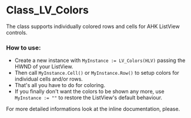 # Class_LV_Colors #

The class supports individually colored rows and cells for AHK ListView controls.

### How to use: ###
- Create a new instance with  `MyInstance := LV_Colors(HLV)` passing the HWND of your ListView.
- Then call `MyInstance.Cell()` or `MyInstance.Row()` to setup colors for individual cells and/or rows.
- That's all you have to do for coloring.
- If you finally don't want the colors to be shown any more, use `MyInstance := ""` to restore the ListView's default behaviour.  

For more detailed informations look at the inline documentation, please.
